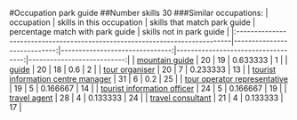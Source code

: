 #Occupation park guide
##Number skills 30
###Similar occupations:
| occupation                                                                  |   skills in this occupation |   skills that match park guide |   percentage match with park guide |   skills not in park guide |
|:----------------------------------------------------------------------------|----------------------------:|-------------------------------:|-----------------------------------:|---------------------------:|
| [mountain guide](mountain_guide.md)                                         |                          20 |                             19 |                           0.633333 |                          1 |
| [guide](guide.md)                                                           |                          20 |                             18 |                           0.6      |                          2 |
| [tour organiser](tour_organiser.md)                                         |                          20 |                              7 |                           0.233333 |                         13 |
| [tourist information centre manager](tourist_information_centre_manager.md) |                          31 |                              6 |                           0.2      |                         25 |
| [tour operator representative](tour_operator_representative.md)             |                          19 |                              5 |                           0.166667 |                         14 |
| [tourist information officer](tourist_information_officer.md)               |                          24 |                              5 |                           0.166667 |                         19 |
| [travel agent](travel_agent.md)                                             |                          28 |                              4 |                           0.133333 |                         24 |
| [travel consultant](travel_consultant.md)                                   |                          21 |                              4 |                           0.133333 |                         17 |
